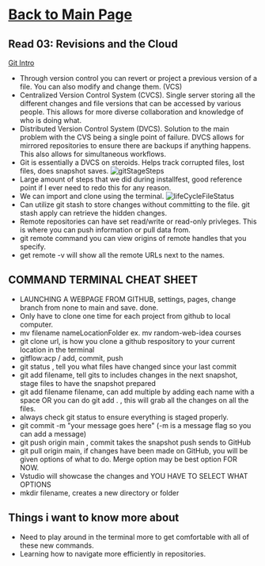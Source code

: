 # [Back to Main Page](https://reecerenninger.github.io/reading-notes/)

## Read 03: Revisions and the Cloud

[Git Intro](https://blog.udemy.com/git-tutorial-a-comprehensive-guide/)
- Through version control you can revert or project a previous version of a file. You can also modify and change them. (VCS)
- Centralized Version Control System (CVCS). Single server storing all the different changes and file versions that can be accessed by various people. This allows for more diverse collaboration and knowledge of who is doing what.
- Distributed Version Control System (DVCS).  Solution to the main problem with the CVS being a single point of failure.
DVCS allows for mirrored repositories to ensure there are backups if anything happens. This also allows for simultaneous workflows.
- Git is essentially a DVCS on steroids.  Helps track corrupted files, lost files, does snapshot saves.
![gitStageSteps](https://user-images.githubusercontent.com/109825175/211609192-05c8b981-62c5-4fa2-ac07-ee6945e23aa1.png)
- Large amount of steps that we did during installfest, good reference point if I ever need to redo this for any reason.
- We can import and clone using the terminal.
![lifeCycleFileStatus](https://user-images.githubusercontent.com/109825175/211610638-6a7313fd-ab18-4e75-bb94-1644c6dcf3a9.png)
- Can utilize git stash to store changes without committing to the file.  git stash apply can retrieve the hidden changes.
- Remote repositories can have set read/write or read-only privleges. This is where you can push information or pull data from.
- git remote command you can view origins of remote handles that you specify.
- get remote -v will show all the remote URLs next to the names.

## COMMAND TERMINAL CHEAT SHEET

- LAUNCHING A WEBPAGE FROM GITHUB, settings, pages, change branch from none to main and save. done.
- Only have to clone one time for each project from github to local computer.
- mv filename nameLocationFolder ex. mv random-web-idea courses
- git clone url, is how you clone a github respository to your current location in the terminal
- gitflow:acp / add, commit, push 
- git status , tell you what files have changed since your last commit
- git add filename, tell gits to includes changes in the next snapshot, stage files to have the snapshot prepared
- git add filename filename, can add multiple by adding each name with a space OR you can do  git add .   , this will grab all the changes on all the files.
- always check git status to ensure everything is staged properly.
- git commit -m "your message goes here"  (-m is a message flag so you can add a message)
- git push origin main  , commit takes the snapshot push sends to GitHub
- git pull origin main, if changes have been made on GitHub, you will be given options of what to do. Merge option may be best option FOR NOW.
- Vstudio will showcase the changes and YOU HAVE TO SELECT WHAT OPTIONS
- mkdir filename, creates a new directory or folder



## Things i want to know more about
- Need to play around in the terminal more to get comfortable with all of these new commands.
- Learning how to navigate more efficiently in repositories.
